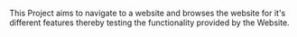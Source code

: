 This Project aims to navigate to a website and browses the website for it's different features thereby testing the functionality provided by the Website.
